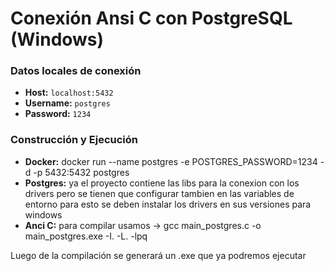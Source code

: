 # Conexión Ansi C con PostgreSQL (Windows)

### Datos locales de conexión

- **Host:** `localhost:5432`
- **Username:** `postgres`
- **Password:** `1234`

### Construcción y Ejecución

- **Docker:**  docker run --name postgres -e POSTGRES_PASSWORD=1234 -d -p 5432:5432 postgres
- **Postgres:** ya el proyecto contiene las libs para la conexion con los drivers pero se tienen que configurar tambien en las variables de entorno para esto se deben instalar los drivers en sus versiones para windows
- **Anci C:** para compilar usamos -> gcc main_postgres.c -o main_postgres.exe -I. -L. -lpq 

Luego de la compilación se generará un .exe que ya podremos ejecutar